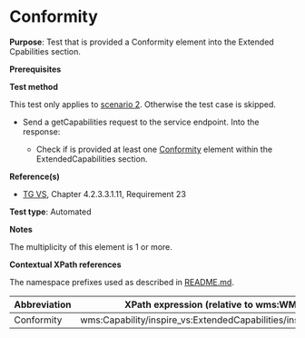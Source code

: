 # Conformity

**Purpose**: Test that is provided a Conformity element into the Extended Cpabilities section.

**Prerequisites**

**Test method**

This test only applies to [scenario 2](./README.md#scenarios). Otherwise the test case is skipped.

* Send a getCapabilities request to the service endpoint. Into the response:

  * Check if is provided at least one [Conformity](#Conformity) element within the ExtendedCapabilities section.

**Reference(s)**
* [TG VS](./README.md#ref_TG_VS), Chapter 4.2.3.3.1.11, Requirement 23

**Test type**: Automated

**Notes**

The multiplicity of this element is 1 or more.

**Contextual XPath references**

The namespace prefixes used as described in [README.md](./README.md#namespaces).

Abbreviation                                               |  XPath expression (relative to wms:WMS_Capabilities)
---------------------------------------------------------- | -------------------------------------------------------------------------
Conformity <a name="Conformity"></a> | wms:Capability/inspire_vs:ExtendedCapabilities/inspire_common:Conformity